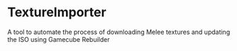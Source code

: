 # TextureImporter
A tool to automate the process of downloading Melee textures and updating the ISO using Gamecube Rebuilder
